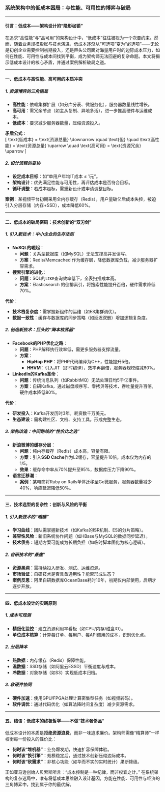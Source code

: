 ### 系统架构中的低成本困局：与性能、可用性的博弈与破局

---

#### 引言：低成本——架构设计的“隐形枷锁”

在追求“高性能”与“高可用”的架构设计中，“低成本”往往被视为一个次要约束。然而，随着业务规模膨胀与技术演进，低成本逐渐从“可选项”变为“必选项”——无论是初创企业需要控制初期投入，还是巨头公司面对海量用户时的边际成本压力，如何在性能、可用性与成本间找到平衡，成为架构师无法回避的复杂命题。本文将揭示低成本设计的核心矛盾，并通过案例解析破局之道。

---

#### 一、低成本与高性能、高可用的本质冲突

##### 1. **资源博弈的三角困局**  
- **高性能**：依赖集群扩展（如分库分表、微服务化），服务器数量线性增长。  
- **高可用**：需冗余节点（如主从复制、异地多活），进一步推高硬件与运维成本。  
- **低成本**：要求减少服务器数量，压缩资源投入。  

**矛盾公式**：  
\[ \text{低成本} = \text{资源总量} \downarrow \quad \text{但} \quad \text{高性能} = \text{资源总量} \uparrow \quad \text{高可用} = \text{资源冗余} \uparrow \]  

##### 2. **设计流程的妥协**  
- **设定成本目标**：如“单用户年均IT成本 ≤ 1元”。  
- **架构设计**：优先满足性能与可用性，再评估成本是否符合目标。  
- **循环调整**：若成本超标，需重新设计或申请调整目标。  

**案例**：某视频平台初期采用全内存缓存（Redis），用户量破亿后成本失控，被迫引入分层存储（内存+SSD），成本降低60%。

---

#### 二、低成本的破局密码：技术创新的“双刃剑”

##### 1. **引入新技术：中小企业的生存法则**  
- **NoSQL的崛起**：  
  - **问题**：关系型数据库（如MySQL）无法支撑高并发读写。  
  - **方案**：Redis/Memcached 作为缓存层，降低数据库负载，减少服务器扩容需求。  
- **搜索引擎的进化**：  
  - **问题**：SQL的`LIKE`查询效率低下，全表扫描成本高。  
  - **方案**：Elasticsearch 的倒排索引，将搜索性能提升百倍，硬件需求降低70%。  

**代价**：  
- **技术栈复杂度**：需掌握新组件的运维（如ES集群调优）。  
- **数据一致性**：缓存与数据库的同步策略（如延迟双删）增加逻辑复杂度。  

##### 2. **创造新技术：巨头的“降本核武器”**  
- **Facebook的PHP优化之路**：  
  - **问题**：PHP解释执行效率低，需更多服务器支撑流量。  
  - **方案**：  
    - **HipHop PHP**：将PHP代码编译为C++，性能提升5倍。  
    - **HHVM**：引入JIT（即时编译），效率再翻倍，服务器规模缩减60%。  
- **LinkedIn的Kafka革命**：  
  - **问题**：传统消息队列（如RabbitMQ）无法处理日均5千亿事件。  
  - **方案**：自研Kafka，通过磁盘顺序写、零拷贝等技术，吞吐量提升百倍，硬件成本降低80%。  

**代价**：  
- **研发投入**：Kafka开发历时3年，耗资数千万美元。  
- **生态建设**：需构建社区、文档、支持工具，形成完整生态。  

##### 3. **架构改造：中间路线的“性价比之选”**  
- **新浪微博的缓存分层**：  
  - **问题**：纯内存缓存（Redis）成本高，容量有限。  
  - **方案**：引入**SSD Cache**作为L2缓存，容量提升10倍，成本仅为内存的1/5。  
  - **效果**：缓存命中率从70%提升至95%，数据库压力下降90%。  
- **语⾔迁移潮**：  
  - **案例**：某电商将Ruby on Rails单体迁移至Go微服务，服务器数量减少40%，响应延迟降低50%。  

---

#### 三、技术选型的复杂性：创新与风险的平衡

##### 1. **引入新技术的“暗礁”**  
- **学习曲线**：团队需掌握新技术（如Kafka的ISR机制、ES的分片策略）。  
- **兼容性风险**：新旧系统协作问题（如HBase与MySQL的数据同步延迟）。  
- **技术债务**：短期方案可能成为长期负担（如临时脚本固化为核心逻辑）。  

##### 2. **自研技术的“悬崖”**  
- **资源黑洞**：需持续投入研发、测试、运维资源。  
- **市场验证**：自研技术是否具备通用性？能否形成生态？  
- **案例反思**：阿里自研数据库OceanBase耗时10年，初期仅内部使用，后期才逐步开放。  

---

#### 四、低成本设计的实践原则

##### 1. **成本可观测**  
- **精细化监控**：建立资源利用率看板（如CPU/内存/磁盘IO）。  
- **单位成本核算**：计算每订单、每用户、每API调用的成本，识别优化点。  

##### 2. **分层降本**  
- **热数据**：内存缓存（Redis）保障性能。  
- **温数据**：SSD存储（如阿里云ESSD）平衡速度与成本。  
- **冷数据**：对象存储（如S3）实现低成本归档。  

##### 3. **软硬件协同**  
- **硬件加速**：使用GPU/FPGA处理计算密集型任务（如视频转码）。  
- **软件调优**：通过代码优化（如算法降时间复杂度）减少资源需求。  

---

#### 五、结语：低成本的终极哲学——不做“技术奢侈品”

低成本设计的本质是**拒绝资源浪费**，而非一味追求廉价。架构师需像“精算师”一样权衡每一份投入的性价比：  
- **何时该“堆机器”**：业务爆发期，快速扩容保障体验。  
- **何时该“换引擎”**：规模稳定后，通过技术创新压缩边际成本。  
- **何时该“砍需求”**：非核心功能（如华而不实的实时统计）果断降级。  

正如亚马逊创始人贝索斯所言：“成本控制是一种纪律，而非权宜之计。” 在系统架构的复杂迷局中，唯有将低成本思维融入设计基因，方能在性能、可用性与经济的三角博弈中，找到属于你的最优解。